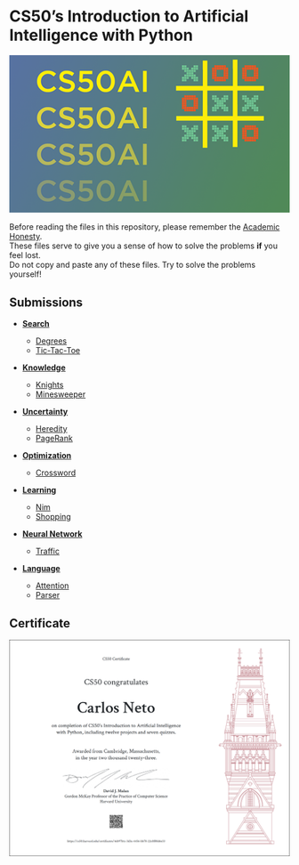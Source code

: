 # CS50’s Introduction to Artificial Intelligence with Python

<img src="cs50ai.png" alt="Banner" width="600"/>

Before reading the files in this repository, please remember the [Academic Honesty](https://cs50.harvard.edu/ai/2020/honesty/).\
These files serve to give you a sense of how to solve the problems **if** you feel lost.\
Do not copy and paste any of these files. Try to solve the problems yourself!

## Submissions

* **[Search](search)**
    - [Degrees](search/degrees)
    - [Tic-Tac-Toe](search/tictactoe)

* **[Knowledge](knowledge)**
    - [Knights](knowledge/knights)
    - [Minesweeper](knowledge/minesweeper)

* **[Uncertainty](uncertainty)**
    - [Heredity](uncertainty/heredity)
    - [PageRank](uncertainty/pagerank)

* **[Optimization](optimization)**
    - [Crossword](optimization/crossword)

* **[Learning](learning)**
    - [Nim](learning/nim)
    - [Shopping](learning/shopping)

* **[Neural Network](neural-network)**
    - [Traffic](neural-network/traffic)

* **[Language](language)**
    - [Attention](language/attention)
    - [Parser](language/parser)

## Certificate

![Certificate](CS50AI.png)
